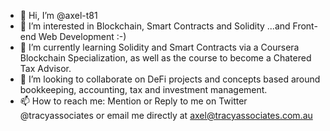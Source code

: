 - 👋 Hi, I’m @axel-t81
- 👀 I’m interested in Blockchain, Smart Contracts and Solidity ...and Front-end Web Development :-)
- 🌱 I’m currently learning Solidity and Smart Contracts via a Coursera Blockchain Specialization, as well as the course to become a Chatered Tax Advisor.
- 💞️ I’m looking to collaborate on DeFi projects and concepts based around bookkeeping, accounting, tax and investment management. 
- 📫 How to reach me: Mention or Reply to me on Twitter @tracyassociates or email me directly at axel@tracyassociates.com.au
<!---
axel-t81/axel-t81 is a ✨ special ✨ repository because its `README.md` (this file) appears on your GitHub profile.
You can click the Preview link to take a look at your changes.
--->

